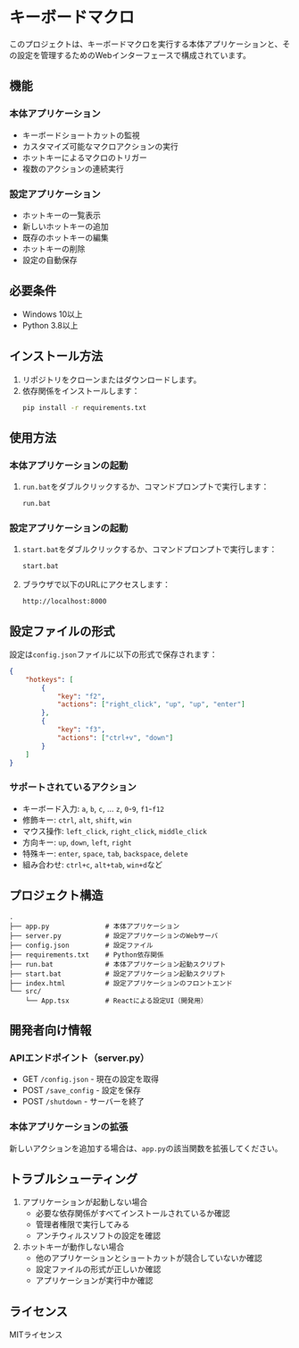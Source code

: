 # キーボードマクロ

このプロジェクトは、キーボードマクロを実行する本体アプリケーションと、その設定を管理するためのWebインターフェースで構成されています。

## 機能

### 本体アプリケーション
- キーボードショートカットの監視
- カスタマイズ可能なマクロアクションの実行
- ホットキーによるマクロのトリガー
- 複数のアクションの連続実行

### 設定アプリケーション
- ホットキーの一覧表示
- 新しいホットキーの追加
- 既存のホットキーの編集
- ホットキーの削除
- 設定の自動保存

## 必要条件

- Windows 10以上
- Python 3.8以上

## インストール方法

1. リポジトリをクローンまたはダウンロードします。
2. 依存関係をインストールします：
   ```bash
   pip install -r requirements.txt
   ```

## 使用方法

### 本体アプリケーションの起動

1. `run.bat`をダブルクリックするか、コマンドプロンプトで実行します：
   ```bash
   run.bat
   ```

### 設定アプリケーションの起動

1. `start.bat`をダブルクリックするか、コマンドプロンプトで実行します：
   ```bash
   start.bat
   ```
2. ブラウザで以下のURLにアクセスします：
   ```
   http://localhost:8000
   ```

## 設定ファイルの形式

設定は`config.json`ファイルに以下の形式で保存されます：

```json
{
    "hotkeys": [
        {
            "key": "f2",
            "actions": ["right_click", "up", "up", "enter"]
        },
        {
            "key": "f3",
            "actions": ["ctrl+v", "down"]
        }
    ]
}
```

### サポートされているアクション

- キーボード入力: `a`, `b`, `c`, ... `z`, `0`-`9`, `f1`-`f12`
- 修飾キー: `ctrl`, `alt`, `shift`, `win`
- マウス操作: `left_click`, `right_click`, `middle_click`
- 方向キー: `up`, `down`, `left`, `right`
- 特殊キー: `enter`, `space`, `tab`, `backspace`, `delete`
- 組み合わせ: `ctrl+c`, `alt+tab`, `win+d`など

## プロジェクト構造

```
.
├── app.py              # 本体アプリケーション
├── server.py           # 設定アプリケーションのWebサーバ
├── config.json         # 設定ファイル
├── requirements.txt    # Python依存関係
├── run.bat             # 本体アプリケーション起動スクリプト
├── start.bat           # 設定アプリケーション起動スクリプト
├── index.html          # 設定アプリケーションのフロントエンド
└── src/
    └── App.tsx         # Reactによる設定UI（開発用）
```

## 開発者向け情報

### APIエンドポイント（server.py）

- GET `/config.json` - 現在の設定を取得
- POST `/save_config` - 設定を保存
- POST `/shutdown` - サーバーを終了

### 本体アプリケーションの拡張

新しいアクションを追加する場合は、`app.py`の該当関数を拡張してください。

## トラブルシューティング

1. アプリケーションが起動しない場合
   - 必要な依存関係がすべてインストールされているか確認
   - 管理者権限で実行してみる
   - アンチウィルスソフトの設定を確認
2. ホットキーが動作しない場合
   - 他のアプリケーションとショートカットが競合していないか確認
   - 設定ファイルの形式が正しいか確認
   - アプリケーションが実行中か確認

## ライセンス

MITライセンス